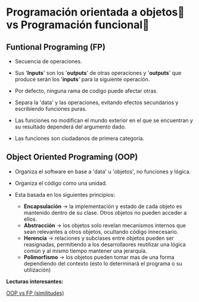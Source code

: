 # Programación orientada a objetos🍐 vs Programación funcional🍎

## Funtional Programing (FP)

- Secuencia de operaciones.

- Sus '**Inputs**' son los '**outputs**' de otras operaciones y '**outputs**' que produce serán los '**inputs**' para la siguiente operación.

- Por defecto, ninguna rama de codigo puede afectar otras.

- Separa la 'data' y las operaciones, evitando efectos secundarios y escribiendo funciones puras.

- Las funciones no modifican el mundo exterior en el que se encuentran y su resultado dependerá del argumento dado.

- Las funciones son ciudadanos de primera categoría.

## Object Oriented Programing (OOP)

- Organiza el software en base a 'data' u 'objetos', no funciones y lógica.

- Organiza el código como una unidad.

- Esta basada en los siguientes principios: 
   - **Encapsulación** -> la implementación y estado de cada objeto es mantenido dentro de su clase. Otros objetos no pueden acceder a ellos.
   - **Abstracción** -> los objetos solo revelan mecanismos internos que sean relevantes a otros objetos, ocultando código innecesario.
   - **Herencia** -> relaciones y subclases entre objetos pueden ser reasignadas, permitiendo a los desarrollaores reutilizar una lógica común y al mismo tiempo mantener una jerarquía.
   - **Polimorfismo** -> los objetos pueden tomar mas de una forma dependiendo del contexto (esto lo determinará el programa o su utilización)

**Lecturas interesantes:**

[OOP vs FP (similitudes)](https://medium.com/@richardeng/oop-vs-fp-1a3da34d2030)